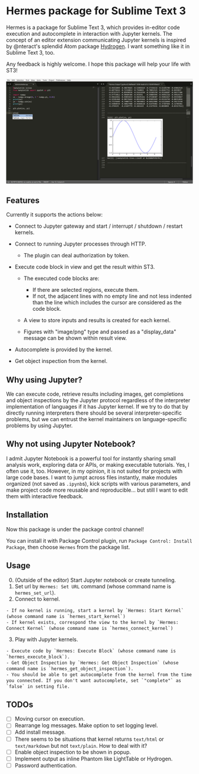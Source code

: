 Hermes package for Sublime Text 3
===

Hermes is a package for Sublime Text 3, which provides in-editor code execution and autocomplete in interaction with Jupyter kernels.
The concept of an editor extension communicating Jupyter kernels is inspired by @nteract's splendid Atom package [Hydrogen](https://github.com/nteract/Hydrogen). I want something like it in Sublime Text 3, too.

Any feedback is highly welcome. I hope this package will help your life with ST3!

![Introduction image](raw/images/README/intro.png)

Features
---------------

Currently it supports the actions below:

  - Connect to Jupyter gateway and start / interrupt / shutdown / restart kernels.
  - Connect to running Jupyter processes through HTTP.

    + The plugin can deal authorization by token.

  - Execute code block in view and get the result within ST3.

    + The executed code blocks are:

      * If there are selected regions, execute them.
      * If not, the adjacent lines with no empty line and not less indented than the line which includes the cursor are considered as the code block.

    + A view to store inputs and results is created for each kernel.
    + Figures with "image/png" type and passed as a "display_data" message can be shown within result view.

  - Autocomplete is provided by the kernel.
  - Get object inspection from the kernel.


Why using Jupyter?
-----------------

We can execute code, retrieve results including images, get completions and object inspections by the Jupyter protocol regardless of the interpreter implementation of languages if it has Jupyter kernel.
If we try to do that by directly running interpreters there should be several interpreter-specific problems, but we can entrust the kernel maintainers on language-specific problems by using Jupyter. 


Why not using Jupyter Notebook?
-----------------

I admit Jupyter Notebook is a powerful tool for instantly sharing small analysis work, exploring data or APIs, or making executable tutorials. Yes, I often use it, too.
However, in my opinion, it is not suited for projects with large code bases.
I want to jumpt across files instantly, make modules organized (not saved as `.ipynb`s), kick scripts with various parameters, and make project code more reusable and reproducible... but still I want to edit them with interactive feedback.


Installation
-----------------

Now this package is under the package control channel!

You can install it with Package Control plugin, run `Package Control: Install Package`, then choose `Hermes` from the package list.


Usage
-----------------

  0. (Outside of the editor) Start Jupyter notebook or create tunneling.
  1. Set url by `Hermes: Set URL` command (whose command name is `hermes_set_url`).
  2. Connect to kernel.

    - If no kernel is running, start a kernel by `Hermes: Start Kernel` (whose command name is `hermes_start_kernel`)
    - If kernel exists, correspond the view to the kernel by `Hermes: Connect Kernel` (whose command name is `hermes_connect_kernel`)

  3. Play with Jupyter kernels.

    - Execute code by `Hermes: Execute Block` (whose command name is `hermes_execute_block`).
    - Get Object Inspection by `Hermes: Get Object Inspection` (whose command name is `hermes_get_object_inspection`).
    - You should be able to get autocomplete from the kernel from the time you connected. If you don't want autocomplete, set `"complete"` as `false` in setting file.


TODOs
-----------------

  - [ ] Moving cursor on execution.
  - [ ] Rearrange log messages. Make option to set logging level.
  - [ ] Add install message.
  - [ ] There seems to be situations that kernel returns `text/html` or `text/markdown` but not `text/plain`. How to deal with it?
  - [ ] Enable object inspection to be shown in popup.
  - [ ] Implement output as inline Phantom like LightTable or Hydrogen.
  - [ ] Password authentication.
